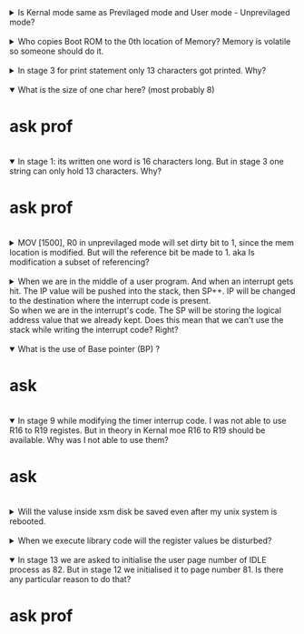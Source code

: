 <details close>
<summary>Is Kernal mode same as Previlaged mode and User mode - Unprevilaged mode?</summary>
<p>Yes, its just terminology</p>
</details>
<br>

<details close>
<summary>Who copies Boot ROM to the 0th location of Memory? Memory is volatile so someone should do it.</summary>
<p> answer was discussed in the xos google group.</br>
<a href="https://groups.google.com/g/xos-users/c/cnQkHeGSafY/m/ebEFi2PmAgAJ"> grp discussion </a>
</br>
<img src="img/rom_doubt.png">
</p>
</details>
<br>

<details close>
<summary>In stage 3 for print statement only 13 characters got printed. Why?</summary>
<p>This is an abstraction that is hidden from us.</p>
</details>
<br>

<details open>
<summary>What is the size of one char here? (most probably 8)</summary>
<p><h1>ask prof</h1></p>
</details>
<br>

<details open>
<summary>In stage 1: its written one word is 16 characters long. But in stage 3 one string can only hold 13 characters. Why?</summary>
<p><h1>ask prof</h1></p>
</details>
<br>

<details close>
<summary>MOV [1500], R0 in unprevilaged mode will set dirty bit to 1, since  the mem location is modified. But will the reference bit be made to 1. aka Is modification a subset of referencing?</summary>
<p>yes, (i think)</p>
</details>
<br>

<details close>
<summary>
When we are in the middle of a user program. And when an interrupt gets hit.
The IP value will be pushed into the stack, then SP++.
IP will be changed to the destination where the interrupt code is present.
<br/>
So when we are in the interrupt's code. The SP will be storing the logical address value that we already kept.
Does this mean that we can't use the stack while writing the interrupt code? Right?
</summary>
<p>yes, (i think)
<br/>
or else we will have to store SP value in some register and then make the value the old one before doing ireturn.
<br/>
Kernel maintains a new thing called kernal stack - stage 9 stuff
</p>
</details>
<br>

<details open>
<summary> What is the use of Base pointer (BP) ? </summary>
<p><h1>ask</h1></p>
</details>
<br>

<details open>
<summary>In stage 9 while modifying the timer interrup code. I was not able to use R16 to R19 registes.
But in theory in Kernal moe R16 to R19 should be available. Why was I not able to use them?</summary>
<p><h1>ask</h1></p>
</details>
<br>

<details colse>
<summary>Will the valuse inside xsm disk be saved even after my unix system is rebooted.</summary>
<p>Yes, I just checked what are the contents of my disk using the copy xfs-interface command. And my old code is still in it (The ones that I loaded in my last coding session).</p>
</details>
<br>

<details close>
<summary>When we execute library code will the register values be disturbed?</summary>
<p>Yes, If you need proof go and read the library.lib file inside myexpos/expl/ directory</p>
</details>
<br>


<details open>
<summary>In stage 13 we are asked to initialise the user page number of IDLE process as 82. But in stage 12 we initialised it to page number 81. Is there any particular reason to do that?</summary>
<p><h1>ask prof</h1></p>
</details>
<br>
